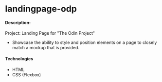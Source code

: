 # landingpage-odp

#### Description:

Project: Landing Page for "The Odin Project"

- Showcase the ability to style and position elements on a page to closely match a mockup that is provided.

#### Technologies

- HTML
- CSS (Flexbox)
